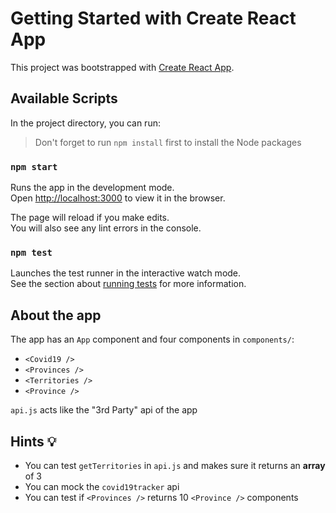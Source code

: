 # Getting Started with Create React App

This project was bootstrapped with [Create React App](https://github.com/facebook/create-react-app).

## Available Scripts

In the project directory, you can run:

> Don't forget to run `npm install` first to install the Node packages

### `npm start`

Runs the app in the development mode.\
Open [http://localhost:3000](http://localhost:3000) to view it in the browser.

The page will reload if you make edits.\
You will also see any lint errors in the console.

### `npm test`

Launches the test runner in the interactive watch mode.\
See the section about [running tests](https://facebook.github.io/create-react-app/docs/running-tests) for more information.

## About the app

The app has an `App` component and four components in `components/`:
- `<Covid19 />`
- `<Provinces />`
- `<Territories />`
- `<Province />`

`api.js` acts like the "3rd Party" api of the app

## Hints 💡

 * You can test `getTerritories` in `api.js` and makes sure it returns an **array** of 3 
 * You can mock the `covid19tracker` api 
 * You can test if `<Provinces />` returns 10 `<Province />` components

